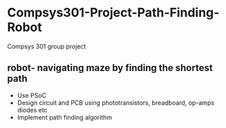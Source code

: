 # Compsys301-Project-Path-Finding-Robot

Compsys 301 group project 

## robot- navigating maze by finding the shortest path 

- Use PSoC
- Design circuit and PCB using phototransistors, breadboard, op-amps diodes etc
- Implement path finding algorithm
